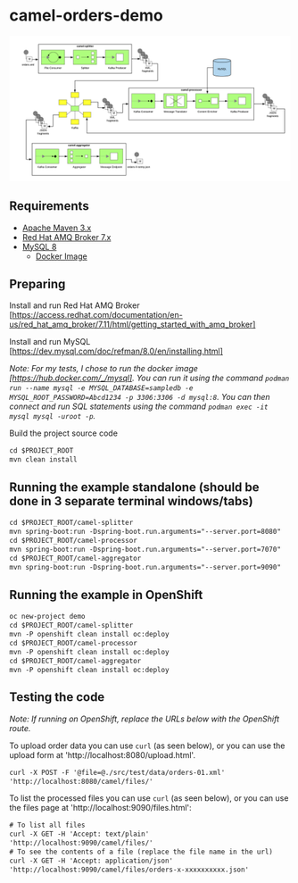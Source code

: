# camel-orders-demo

![Demo Architecture](./images/demo_architecture.png)

## Requirements

- [Apache Maven 3.x](http://maven.apache.org)
- [Red Hat AMQ Broker 7.x](https://developers.redhat.com/products/amq/overview)
- [MySQL 8](https://www.mysql.com/oem/)
  - [Docker Image](https://hub.docker.com/_/mysql)

## Preparing

Install and run Red Hat AMQ Broker [https://access.redhat.com/documentation/en-us/red_hat_amq_broker/7.11/html/getting_started_with_amq_broker]

Install and run MySQL [https://dev.mysql.com/doc/refman/8.0/en/installing.html]

_Note: For my tests, I chose to run the docker image [https://hub.docker.com/_/mysql]. You can run it using the command `podman run --name mysql -e MYSQL_DATABASE=sampledb -e MYSQL_ROOT_PASSWORD=Abcd1234 -p 3306:3306 -d mysql:8`. You can then connect and run SQL statements using the command `podman exec -it mysql mysql -uroot -p`._

Build the project source code

```
cd $PROJECT_ROOT
mvn clean install
```

## Running the example standalone (should be done in 3 separate terminal windows/tabs)

```
cd $PROJECT_ROOT/camel-splitter
mvn spring-boot:run -Dspring-boot.run.arguments="--server.port=8080"
cd $PROJECT_ROOT/camel-processor
mvn spring-boot:run -Dspring-boot.run.arguments="--server.port=7070"
cd $PROJECT_ROOT/camel-aggregator
mvn spring-boot:run -Dspring-boot.run.arguments="--server.port=9090"
```

## Running the example in OpenShift

```
oc new-project demo
cd $PROJECT_ROOT/camel-splitter
mvn -P openshift clean install oc:deploy
cd $PROJECT_ROOT/camel-processor
mvn -P openshift clean install oc:deploy
cd $PROJECT_ROOT/camel-aggregator
mvn -P openshift clean install oc:deploy
```

## Testing the code

_Note: If running on OpenShift, replace the URLs below with the OpenShift route._

To upload order data you can use `curl` (as seen below), or you can use the upload form at 'http://localhost:8080/upload.html'.

```
curl -X POST -F '@file=@./src/test/data/orders-01.xml' 'http://localhost:8080/camel/files/'
```

To list the processed files you can use `curl` (as seen below), or you can use the files page at 'http://localhost:9090/files.html':

```
# To list all files
curl -X GET -H 'Accept: text/plain' 'http://localhost:9090/camel/files/'
# To see the contents of a file (replace the file name in the url)
curl -X GET -H 'Accept: application/json' 'http://localhost:9090/camel/files/orders-x-xxxxxxxxxx.json'
```
